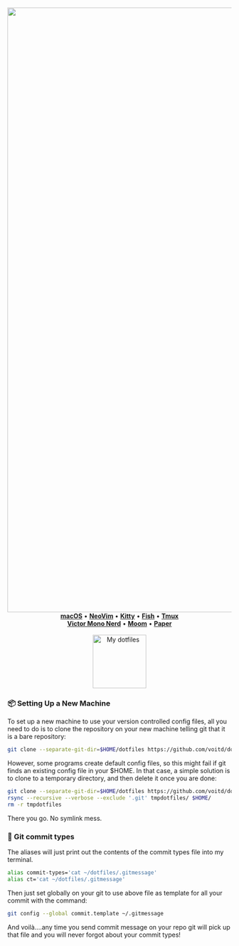 <p align="center">
  <br>
  <img width="1360" alt="nvim" src="https://user-images.githubusercontent.com/60138143/109387824-345cd680-790c-11eb-8ccb-8f77a669d514.png">
  <br>
  <a href="https://www.apple.com/ru/macos/big-sur/"><b>macOS</b></a> &bull; <a href="https://neovim.io"><b>NeoVim</b></a> &bull; <a     href="https://sw.kovidgoyal.net/kitty/"><b>Kitty</b></a> &bull; <a href="https://fishshell.com"><b>Fish</b></a> &bull; <a href="https://github.com/tmux">   <b>Tmux</b></a></br> 
  <a href="https://rubjo.github.io/victor-mono"><b>Victor Mono Nerd</b></a> &bull; <a href="https://manytricks.com/moom/"><b>Moom</b></a> &bull; <a href="https://github.com/equt/paper.vim"><b>Paper</b></a>
 <br><br>
  <img src="https://user-images.githubusercontent.com/60138143/91989761-8fd15180-ed39-11ea-8a83-645f92507c2d.png" width="120" title="My dotfiles">
  <br>
</p>

<!-- ### 🖥 Screenshots -->


<!-- ### ⚙️ Configuration

- OS : macOS (11.0) Big Sur
- Editor: [NeoVim](https://neovim.io)
- Terminal: [Kitty](https://sw.kovidgoyal.net/kitty/)
- Shell: [Fish](https://fishshell.com)
- Multiplexer : [tmux](https://github.com/tmux/tmux) - Fonts: [JetBrainsMono Nerd](https://github.com/JetBrains/JetBrainsMono)
- Fonts: [Victor Mono Nerd](https://rubjo.github.io/victor-mono)
- Windows manager: [Moom](https://manytricks.com/moom/).
- Vim main theme: [Rigel](https://rigel.netlify.app) -->

### 📦 Setting Up a New Machine

To set up a new machine to use your version controlled config files, all you need to do is to clone the repository on your new machine telling git that it is a bare repository:

```bash
git clone --separate-git-dir=$HOME/dotfiles https://github.com/voitd/dotfiles.git
```

However, some programs create default config files, so this might fail if git finds an existing config file in your \$HOME. In that case, a simple solution is to clone to a temporary directory,
and then delete it once you are done:

```bash
git clone --separate-git-dir=$HOME/dotfiles https://github.com/voitd/dotfiles.git tmpdotfiles
rsync --recursive --verbose --exclude '.git' tmpdotfiles/ $HOME/
rm -r tmpdotfiles
```

There you go. No symlink mess.

### 📩 Git commit types

The aliases will just print out the contents of the commit types file into my terminal.

```bash
alias commit-types='cat ~/dotfiles/.gitmessage'
alias ct='cat ~/dotfiles/.gitmessage'
```

Then just set globally on your git to use above file as template for all your commit with the command:

```bash
git config --global commit.template ~/.gitmessage
```

And voilà....any time you send commit message on your repo git will pick up that file and you will never forgot about your commit types!
